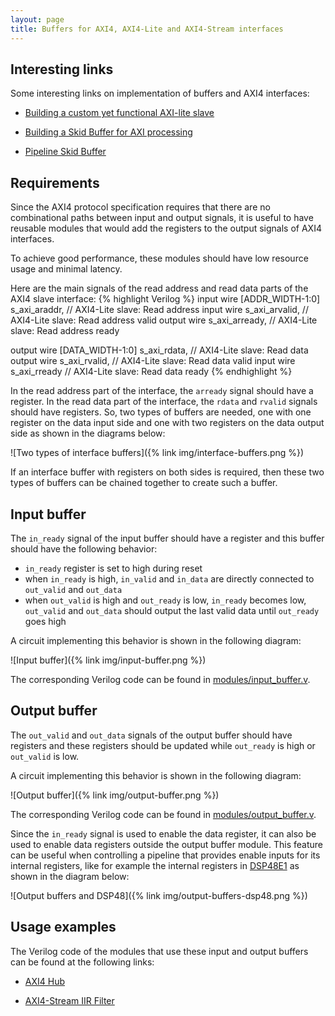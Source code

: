 ```yaml
---
layout: page
title: Buffers for AXI4, AXI4-Lite and AXI4-Stream interfaces
---
```


Interesting links
-----

Some interesting links on implementation of buffers and AXI4 interfaces:

 - [Building a custom yet functional AXI-lite slave](https://zipcpu.com/blog/2019/01/12/demoaxilite.html)

 - [Building a Skid Buffer for AXI processing](https://zipcpu.com/blog/2019/05/22/skidbuffer.html)

 - [Pipeline Skid Buffer](http://fpgacpu.ca/fpga/Pipeline_Skid_Buffer.html)

Requirements
-----

Since the AXI4 protocol specification requires that there are no combinational paths between input and output signals, it is useful to have reusable modules that would add the registers to the output signals of AXI4 interfaces.

To achieve good performance, these modules should have low resource usage and minimal latency.

Here are the main signals of the read address and read data parts of the AXI4 slave interface:
{% highlight Verilog %}
input  wire [ADDR_WIDTH-1:0] s_axi_araddr,  // AXI4-Lite slave: Read address
input  wire                  s_axi_arvalid, // AXI4-Lite slave: Read address valid
output wire                  s_axi_arready, // AXI4-Lite slave: Read address ready

output wire [DATA_WIDTH-1:0] s_axi_rdata,   // AXI4-Lite slave: Read data
output wire                  s_axi_rvalid,  // AXI4-Lite slave: Read data valid
input  wire                  s_axi_rready   // AXI4-Lite slave: Read data ready
{% endhighlight %}

In the read address part of the interface, the `arready` signal should have a register. In the read data part of the interface, the `rdata` and `rvalid` signals should have registers. So, two types of buffers are needed, one with one register on the data input side and one with two registers on the data output side as shown in the diagrams below:

![Two types of interface buffers]({% link img/interface-buffers.png %})

If an interface buffer with registers on both sides is required, then these two types of buffers can be chained together to create such a buffer.

Input buffer
-----

The `in_ready` signal of the input buffer should have a register and this buffer should have the following behavior:
 - `in_ready` register is set to high during reset
 - when `in_ready` is high, `in_valid` and `in_data` are directly connected to `out_valid` and `out_data`
 - when `out_valid` is high and `out_ready` is low, `in_ready` becomes low, `out_valid` and `out_data` should output the last valid data until `out_ready` goes high

A circuit implementing this behavior is shown in the following diagram:

![Input buffer]({% link img/input-buffer.png %})

The corresponding Verilog code can be found in [modules/input_buffer.v](https://github.com/pavel-demin/red-pitaya-notes/tree/master/modules/input_buffer.v).

Output buffer
-----

The `out_valid` and `out_data` signals of the output buffer should have registers and these registers should be updated while `out_ready` is high or `out_valid` is low.

A circuit implementing this behavior is shown in the following diagram:

![Output buffer]({% link img/output-buffer.png %})

The corresponding Verilog code can be found in [modules/output_buffer.v](https://github.com/pavel-demin/red-pitaya-notes/tree/master/modules/output_buffer.v).

Since the `in_ready` signal is used to enable the data register, it can also be used to enable data registers outside the output buffer module. This feature can be useful when controlling a pipeline that provides enable inputs for its internal registers, like for example the internal registers in [DSP48E1](https://docs.xilinx.com/v/u/en-US/ug479_7Series_DSP48E1) as shown in the diagram below:

![Output buffers and DSP48]({% link img/output-buffers-dsp48.png %})

Usage examples
-----

The Verilog code of the modules that use these input and output buffers can be found at the following links:

 - [AXI4 Hub](https://github.com/pavel-demin/red-pitaya-notes/blob/master/cores/axi_hub.v)

 - [AXI4-Stream IIR Filter](https://github.com/pavel-demin/red-pitaya-notes/blob/master/cores/axis_iir_filter.v)
